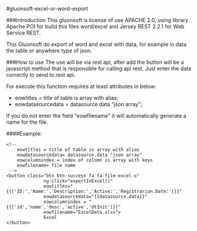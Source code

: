 #gluonsoft-excel-or-word-export

###Introduction
This gluonsoft is license of use APACHE 2.0, using library Apache POI for build this files word/excel and Jersey REST 2.2.1 for Web Service REST.

This Gluonsoft  do export of word and excel with data, for example in data the table or anywhere type of json.

###How to use
The use will be via rest api, after add the button will be a javascript method that is responsible for calling api rest.
Just enter the data correctly to send to rest api.

For execute this function requires at least attributes in below:
- eowtitles = title of table is array with alias;
- eowdatasourcedata = datasource.data "json array";

If you do not enter the field "eowfilename" it will automatically generate a name for the file.

####Example:
```
<!-- 
    eowtitles = title of table is array with alias
    eowdatasourcedata= datasource.data "json array"
    eowcolumnindex = index of column is array with keys
    eowfilename= file name 
 -->
<button class="btn btn-success fa fa-file-excel-o"
              ng-click="exportInExcel()"
              eowtitles="{{['ID:','Name:','Description:','Active:','Registrarion.Date:']}}"
              eowdatasourcedata="{{datasource.data}}"
              eowcolumnindex = "{{['id','name','desc','active','dtInit']}}"
              eowfilename="ExcelData.xlsx">
              Excel
</button>

```

